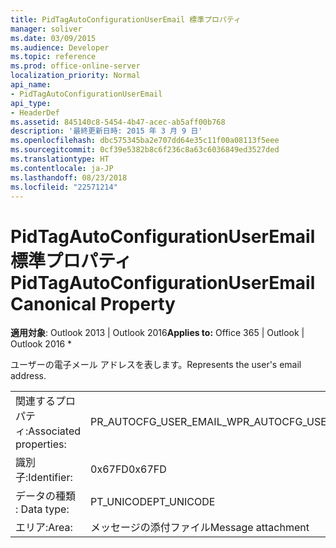 ```yaml
---
title: PidTagAutoConfigurationUserEmail 標準プロパティ
manager: soliver
ms.date: 03/09/2015
ms.audience: Developer
ms.topic: reference
ms.prod: office-online-server
localization_priority: Normal
api_name:
- PidTagAutoConfigurationUserEmail
api_type:
- HeaderDef
ms.assetid: 845140c8-5454-4b47-acec-ab5aff00b768
description: '最終更新日時: 2015 年 3 月 9 日'
ms.openlocfilehash: dbc575345ba2e707dd64e35c11f00a08113f5eee
ms.sourcegitcommit: 0cf39e5382b8c6f236c8a63c6036849ed3527ded
ms.translationtype: HT
ms.contentlocale: ja-JP
ms.lasthandoff: 08/23/2018
ms.locfileid: "22571214"
---
```

# <a name="pidtagautoconfigurationuseremail-canonical-property"></a><span data-ttu-id="dfec1-103">PidTagAutoConfigurationUserEmail 標準プロパティ</span><span class="sxs-lookup"><span data-stu-id="dfec1-103">PidTagAutoConfigurationUserEmail Canonical Property</span></span>

  
  
<span data-ttu-id="dfec1-104">**適用対象**: Outlook 2013 | Outlook 2016</span><span class="sxs-lookup"><span data-stu-id="dfec1-104">**Applies to:** Office 365 | Outlook | Outlook 2016 \*</span></span> 
  
<span data-ttu-id="dfec1-105">ユーザーの電子メール アドレスを表します。</span><span class="sxs-lookup"><span data-stu-id="dfec1-105">Represents the user's email address.</span></span>
  
|||
|:-----|:-----|
|<span data-ttu-id="dfec1-106">関連するプロパティ:</span><span class="sxs-lookup"><span data-stu-id="dfec1-106">Associated properties:</span></span>  <br/> |<span data-ttu-id="dfec1-107">PR_AUTOCFG_USER_EMAIL_W</span><span class="sxs-lookup"><span data-stu-id="dfec1-107">PR_AUTOCFG_USER_EMAIL_W</span></span>  <br/> |
|<span data-ttu-id="dfec1-108">識別子:</span><span class="sxs-lookup"><span data-stu-id="dfec1-108">Identifier:</span></span>  <br/> |<span data-ttu-id="dfec1-109">0x67FD</span><span class="sxs-lookup"><span data-stu-id="dfec1-109">0x67FD</span></span>  <br/> |
|<span data-ttu-id="dfec1-110">データの種類 : </span><span class="sxs-lookup"><span data-stu-id="dfec1-110">Data type:</span></span>  <br/> |<span data-ttu-id="dfec1-111">PT_UNICODE</span><span class="sxs-lookup"><span data-stu-id="dfec1-111">PT_UNICODE</span></span>  <br/> |
|<span data-ttu-id="dfec1-112">エリア:</span><span class="sxs-lookup"><span data-stu-id="dfec1-112">Area:</span></span>  <br/> |<span data-ttu-id="dfec1-113">メッセージの添付ファイル</span><span class="sxs-lookup"><span data-stu-id="dfec1-113">Message attachment</span></span>  <br/> |
   

